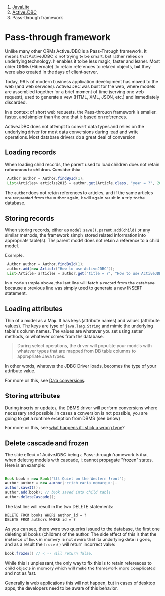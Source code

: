 <ol class=breadcrumb>
   <li><a href=/>JavaLite</a></li>
   <li><a href=/activejdbc>ActiveJDBC</a></li>
   <li class=active>Pass-through framework</li>
</ol>
<div class=page-header>
   <h1>Pass-through framework<small></small></h1>
</div>




Unlike many other ORMs ActiveJDBC is a Pass-Through framework. It means that ActiveJDBC is not trying to be smart, but rather 
relies on underlying technology. It enables it to be less magic, faster and leaner. Most older ORMs (Hibernate) do retain 
 references to related objects, but they were also created in the days of client-server. 
 
Today, 99% of modern business
 application development has moved to the web (and web services). ActiveJDBC was built for the web, where models are 
 assembled together for a brief moment of time (serving one web request), used to generate a vew (HTML, XML, JSON, etc.)
  and immediately discarded. 
  
In a context of short web requests, the Pass-through framework is smaller, faster, and simpler than the one that is 
based on references.
 
ActiveJDBC does not attempt to convert data types and relies on the underlying driver for most data conversions 
during read and write operations. Most database drivers do a great deal of conversion

## Loading records

When loading child records, the parent used to load children does not retain references to children. Consider this: 

```java
 Author author = Author.findById(1);
 List<Articles> articles2015 = author.get(Article.class, "year = ?", 2015);
```

The `author` does not retain references to articles, and if the same articles are requested from the author again, it 
 will again result in a trip to the database. 

## Storing records

When storing records, either as `model.save()`, `parent.add(child)` or any similar methods, the framework simply stored 
related information into appropriate table(s). The parent model does not retain a reference to a child model.
 
Example: 

```java
 Author author = Author.findById(1);
 author.add(new Article("How to use ActiveJDBC"));
 List<Article> articles = author.get("title = ?", "How to use ActiveJDBC").limit(1); 
```

In a code sample above, the last line will fetch a record from the database because a previous line was simply used 
   to generate a new INSERT statement.

 

## Loading attributes

Thin of a model as a Map. It has keys (attribute names) and values (attribute values). 
The keys are type of `java.lang.String` and mimic the underlying table's column names. The values are whatever you 
set using setter methods, or whatever comes from the database. 

> During select operations, the driver will populate your models with whatever types that are
mapped from DB table columns to appropriate Java types.

In other words, whatever the JDBC Driver loads, becomes the type of your attribute value.

For more on this, see [Data conversions](data_conversions). 

## Storing attributes

During inserts or updates, the DBMS driver will perform conversions where necessary
and possible. In cases a conversion is not possible, you are going to get a runtime exception from DBMS (see below)

For more on this, see [what happens if i stick a wrong type](data_conversions#what-happens-if-i-stick-a-wrong-type)? 

## Delete cascade and frozen

The side effect of ActiveJDBC being a Pass-through framework is that when deleting models with cascade, 
it cannot propagate "frozen" states. Here is an example: 
 
```java

Book book = new Book("All Quiet on the Western Front");
Author author = new Author("Erich Maria Remarque").
author.saveIt();
author.add(book); // book saved into child table
author.deleteCascade();
```

The last line will result in the two DELETE statements: 

```
DELETE FROM books WHERE author_id = ?
DELETE FROM authors WHERE id = ?
```

As you can see, there were two queries issued to the database, the first one deleting all books (children) of the author.
The side effect of this is that the instance of `Book` in memory is not aware that its underlying data is gone, 
and as a result the `frozen()` will return incorrect value: 

```java
book.frozen() // < -- will return false. 
```

While this is unpleasant, the only way to fix this is to retain references to child objects in memory which will make the 
 framework more complicated and not as fast.
  
Generally in web applications this will not happen, but in cases of desktop apps, the developers need to be aware of this 
behavior. 